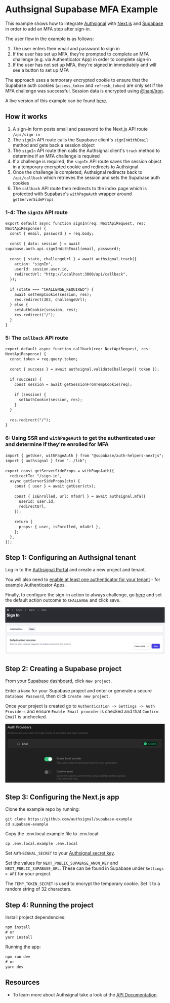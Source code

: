 # Authsignal Supabase MFA Example

This example shows how to integrate [Authsignal](https://www.authsignal.com/) with [Next.js](https://nextjs.org/) and [Supabase](https://supabase.com/) in order to add an MFA step after sign-in.

The user flow in the example is as follows:

1. The user enters their email and password to sign in
2. If the user has set up MFA, they're prompted to complete an MFA challenge (e.g. via Authenticator App) in order to complete sign-in
3. If the user has not set up MFA, they're signed in immediately and will see a button to set up MFA

The approach uses a temporary encrypted cookie to ensure that the Supabase auth cookies (`access_token` and `refresh_token`) are only set if the MFA challenge was successful. Session data is encrypted using [@hapi/iron](https://hapi.dev/family/iron).

A live version of this example can be found [here](https://authsignal-supabase-example.vercel.app).

## How it works

1. A sign-in form posts email and password to the Next.js API route `/api/sign-in`
2. The `signIn` API route calls the Supabase client's `signInWithEmail` method and gets back a session object
3. The `signIn` API route then calls the Authsignal client's `track` method to determine if an MFA challenge is required
4. If a challenge is required, the `signIn` API route saves the session object in a temporary encrypted cookie and redirects to Authsignal
5. Once the challenge is completed, Authsignal redirects back to `/api/callback` which retrieves the session and sets the Supabase auth cookies
6. The `callback` API route then redirects to the index page which is protected with Supabase's `withPageAuth` wrapper around `getServerSideProps`

### 1-4: The `signIn` API route

```
export default async function signIn(req: NextApiRequest, res: NextApiResponse) {
  const { email, password } = req.body;

  const { data: session } = await supabase.auth.api.signInWithEmail(email, password);

  const { state, challengeUrl } = await authsignal.track({
    action: "signIn",
    userId: session.user.id,
    redirectUrl: "http://localhost:3000/api/callback",
  });

  if (state === "CHALLENGE_REQUIRED") {
    await setTempCookie(session, res);
    res.redirect(303, challengeUrl);
  } else {
    setAuthCookie(session, res);
    res.redirect("/");
  }
}

```

### 5: The `callback` API route

```
export default async function callback(req: NextApiRequest, res: NextApiResponse) {
  const token = req.query.token;

  const { success } = await authsignal.validateChallenge({ token });

  if (success) {
    const session = await getSessionFromTempCookie(req);

    if (session) {
      setAuthCookie(session, res);
    }
  }

  res.redirect("/");
}
```

### 6: Using SSR and `withPageAuth` to get the authenticated user and determine if they're enrolled for MFA

```
import { getUser, withPageAuth } from "@supabase/auth-helpers-nextjs";
import { authsignal } from "../lib";

export const getServerSideProps = withPageAuth({
  redirectTo: "/sign-in",
  async getServerSideProps(ctx) {
    const { user } = await getUser(ctx);

    const { isEnrolled, url: mfaUrl } = await authsignal.mfa({
      userId: user.id,
      redirectUrl,
    });

    return {
      props: { user, isEnrolled, mfaUrl },
    };
  },
});
```

## Step 1: Configuring an Authsignal tenant

Log in to the [Authsignal Portal](https://portal.authsignal.com) and create a new project and tenant.

You will also need to [enable at least one authenticator for your tenant](https://portal.authsignal.com/organisations/tenants/authenticators) - for example Authenticator Apps.

Finally, to configure the sign-in action to always challenge, go [here](https://portal.authsignal.com/actions/signIn/rules) and set the default action outcome to `CHALLENGE` and click save.

![Authsignal settings](/authsignal-settings.png?raw=true)

## Step 2: Creating a Supabase project

From your [Supabase dashboard](https://app.supabase.com/), click `New project`.

Enter a `Name` for your Supabase project and enter or generate a secure `Database Password`, then click `Create new project`.

Once your project is created go to `Authentication -> Settings -> Auth Providers` and ensure `Enable Email provider` is checked and that `Confirm Email` is unchecked.

![Supabase settings](/supabase-settings.png?raw=true)

## Step 3: Configuring the Next.js app

Clone the example repo by running:

```
git clone https://github.com/authsignal/supabase-example
cd supabase-example
```

Copy the .env.local.example file to .env.local:

```
cp .env.local.example .env.local
```

Set `AUTHSIGNAL_SECRET` to your [Authsignal secret key](https://portal.authsignal.com/organisations/tenants/api).

Set the values for `NEXT_PUBLIC_SUPABASE_ANON_KEY` and `NEXT_PUBLIC_SUPABASE_URL`. These can be found in Supabase under `Settings > API` for your project.

The `TEMP_TOKEN_SECRET` is used to encrypt the temporary cookie. Set it to a random string of 32 characters.

## Step 4: Running the project

Install project dependencies:

```
npm install
# or
yarn install
```

Running the app:

```
npm run dev
# or
yarn dev
```

## Resources

- To learn more about Authsignal take a look at the [API Documentation](https://docs.authsignal.com/).
